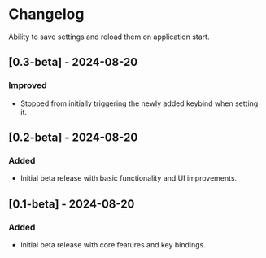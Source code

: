 # Changelog

Ability to save settings and reload them on application start.

## [0.3-beta] - 2024-08-20

### Improved
- Stopped from initially triggering the newly added keybind when setting it.

## [0.2-beta] - 2024-08-20

### Added
- Initial beta release with basic functionality and UI improvements.

## [0.1-beta] - 2024-08-20

### Added
- Initial beta release with core features and key bindings.
